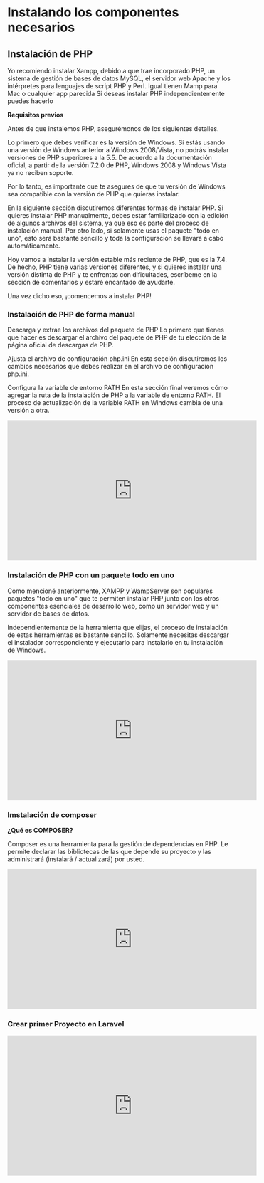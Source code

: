 # Instalando los componentes necesarios

## Instalación de PHP

Yo recomiendo instalar Xampp, debido a que trae incorporado PHP,  un  sistema de gestión de bases de datos MySQL, el servidor web Apache y los intérpretes para lenguajes de script PHP y Perl. Igual  tienen Mamp para Mac o cualquier app parecida
Si deseas instalar PHP independientemente puedes hacerlo 

**Requisitos previos**

Antes de que instalemos PHP, asegurémonos de los siguientes detalles.

Lo primero que debes verificar es la versión de Windows. Si estás usando una versión de Windows anterior a Windows 2008/Vista, no podrás instalar versiones de PHP superiores a la 5.5. De acuerdo a la documentación oficial, a partir de la versión 7.2.0 de PHP, Windows 2008 y Windows Vista ya no reciben soporte.

Por lo tanto, es importante que te asegures de que tu versión de Windows sea compatible con la versión de PHP que quieras instalar.

En la siguiente sección discutiremos diferentes formas de instalar PHP. Si quieres instalar PHP manualmente, debes estar familiarizado con la edición de algunos archivos del sistema, ya que eso es parte del proceso de instalación manual. Por otro lado, si solamente usas el paquete "todo en uno", esto será bastante sencillo y toda la configuración se llevará a cabo automáticamente.

Hoy vamos a instalar la versión estable más reciente de PHP, que es la 7.4. De hecho, PHP tiene varias versiones diferentes, y si quieres instalar una versión distinta de PHP y te enfrentas con dificultades, escríbeme en la sección de comentarios y estaré encantado de ayudarte.

Una vez dicho eso, ¡comencemos a instalar PHP!

### Instalación de PHP de forma manual

Descarga y extrae los archivos del paquete de PHP
Lo primero que tienes que hacer es descargar el archivo del paquete de PHP de tu elección de la página oficial de descargas de PHP.

Ajusta el archivo de configuración php.ini
En esta sección discutiremos los cambios necesarios que debes realizar en el archivo de configuración php.ini.

Configura la variable de entorno PATH
En esta sección final veremos cómo agregar la ruta de la instalación de PHP a la variable de entorno PATH. El proceso de actualización de la variable PATH en Windows cambia de una versión a otra. 

<iframe width="560" height="315" src="https://www.youtube.com/embed/Rcb9vLIvUJE" frameborder="0" allow="accelerometer; autoplay; clipboard-write; encrypted-media; gyroscope; picture-in-picture" allowfullscreen></iframe>

### Instalación de PHP con un paquete todo en uno

Como mencioné anteriormente, XAMPP y WampServer son populares paquetes "todo en uno" que te permiten instalar PHP junto con los otros componentes esenciales de desarrollo web, como un servidor web y un servidor de bases de datos.

Independientemente de la herramienta que elijas, el proceso de instalación de estas herramientas es bastante sencillo. Solamente necesitas descargar el instalador correspondiente y ejecutarlo para instalarlo en tu instalación de Windows. 

<iframe width="560" height="315" src="https://www.youtube.com/embed/W8DC1oi-lqU" frameborder="0" allow="accelerometer; autoplay; clipboard-write; encrypted-media; gyroscope; picture-in-picture" allowfullscreen></iframe>

### Imstalación de composer

**¿Qué es COMPOSER?**

Composer es una herramienta para la gestión de dependencias en PHP. Le permite declarar las bibliotecas de las que depende su proyecto y las administrará (instalará / actualizará) por usted.
 
<iframe width="560" height="315" src="https://www.youtube.com/embed/W8DC1oi-lqU" frameborder="0" allow="accelerometer; autoplay; clipboard-write; encrypted-media; gyroscope; picture-in-picture" allowfullscreen></iframe>


### Crear primer Proyecto en Laravel

<iframe width="560" height="315" src="https://www.youtube.com/embed/Ubzp0bEld-k" frameborder="0" allow="accelerometer; autoplay; clipboard-write; encrypted-media; gyroscope; picture-in-picture" allowfullscreen></iframe>
